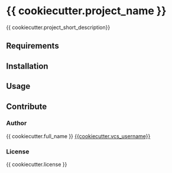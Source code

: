 # {{ cookiecutter.project_name }}

{{ cookiecutter.project_short_description}}

## Requirements

## Installation

## Usage

## Contribute

### Author 
{{ cookiecutter.full_name }} [{{cookiecutter.vcs_username}}](https://{{cookiecutter.vcs}}.com/{{cookiecutter.vcs_username}})

### License
{{ cookiecutter.license }}
